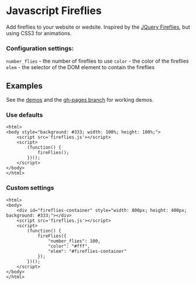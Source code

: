 # Javascript Fireflies

Add fireflies to your website or wedsite. Inspired by the <a href="https://github.com/motyar/firefly">JQuery Fireflies</a>, but using CSS3 for animations.

### Configuration settings:

`number_flies` - the number of fireflies to use
`color` - the color of the fireflies
`elem` -  the selector of the DOM element to contain the fireflies

## Examples

See the <a href="http://garrettallen.github.io/fireflies/">demos</a> and the <a href="https://github.com/garrettallen/fireflies/tree/gh-pages">gh-pages branch</a> for working demos.

### Use defaults

```
<html>
<body style="background: #333; width: 100%; height: 100%;">
    <script src='fireflies.js'></script>
    <script>
        (function() {
            fireFlies();
        })();
    </script>
</body>
</html>
```

### Custom settings

```
<html>
<body>
    <div id="fireflies-container" style="width: 800px; height: 400px; background: #333;"></div>
    <script src='fireflies.js'></script>
    <script>
        (function() {
            fireFlies({
                "number_flies": 100,
                "color": "#fff",
                "elem": "#fireflies-container"
            });
        })();
    </script>
</body>
</html>
```